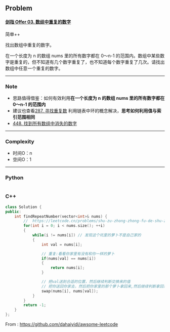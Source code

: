 ## Problem

#### [剑指 Offer 03. 数组中重复的数字](https://leetcode.cn/problems/shu-zu-zhong-zhong-fu-de-shu-zi-lcof/)

简单++

找出数组中重复的数字。



 在一个长度为 n 的数组 nums 里的所有数字都在 0～n-1 的范围内。数组中某些数字是重复的，但不知道有几个数字重复了，也不知道每个数字重复了几次。请找出数组中任意一个重复的数字。

------

### Note

- 思路值得借鉴：如何有效利用**在一个长度为 n 的数组 nums 里的所有数字都在 0～n-1 的范围内**
- 建议也查看[287. 寻找重复数](https://leetcode-cn.com/problems/find-the-duplicate-number/)  利用链表中环的概念解决，**思考如何利用值与索引范围相同**
- [448. 找到所有数组中消失的数字](https://leetcode.cn/problems/find-all-numbers-disappeared-in-an-array/)

------

### Complexity

- 时间O：n
- 空间O：1

------

### Python

```python

```

### C++

```C++
class Solution {
public:
    int findRepeatNumber(vector<int>& nums) {
        //  https://leetcode.cn/problems/shu-zu-zhong-zhong-fu-de-shu-zi-lcof/solution/yuan-di-jiao-huan-yi-jiao-huan-luo-bu-bi-gh5c/
        for(int i = 0; i < nums.size(); ++i)
        {
            while(i != nums[i]) // 发现这个坑里的萝卜不是自己家的
            {
                int val = nums[i];

                // 重复:看看你家里有没有和你一样的萝卜
                if(nums[val] == nums[i]) 
                {
                    return nums[i];
                }

                // 把val送到合适的位置，然后继续判断交换来的值
                // 把你送回你家去，然后把你家里的那个萝卜拿回来,然后继续判断拿回来的萝卜
                swap(nums[i], nums[val]);
            }
        }
        return -1;
    }
};
```



From : https://github.com/dahaiyidi/awsome-leetcode
